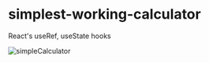 # simplest-working-calculator
React's useRef, useState hooks
  
  ![simpleCalculator](https://user-images.githubusercontent.com/108392678/197387277-74449f04-fad1-487e-9102-df55ccd9a662.png)
